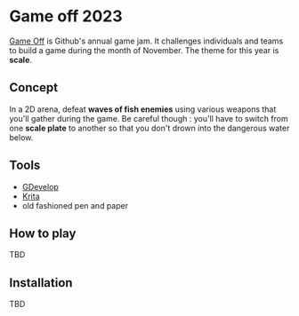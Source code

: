 # Game off 2023

[Game Off](https://itch.io/jam/game-off-2023) is Github's annual game jam. It challenges individuals and teams to build a game during the month of November. The theme for this year is **scale**.

## Concept
In a 2D arena, defeat **waves of fish enemies** using various weapons that you'll gather during the game. Be careful though : you'll have to switch from one **scale plate** to another so that you don't drown into the dangerous water below.

## Tools
- [GDevelop](https://gdevelop.io/)
- [Krita](https://krita.org/)
- old fashioned pen and paper

## How to play
TBD

## Installation
TBD